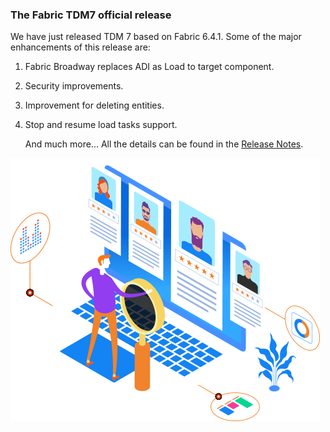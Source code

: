 ### The Fabric TDM7 official release

We have just released TDM 7 based on Fabric 6.4.1. Some of the major enhancements of this release are:

1. Fabric Broadway replaces ADI as Load to target component.

2. Security improvements.

3. Improvement for deleting entities.

4. Stop and resume load tasks support.

   

   And much more... All the details can be found in the [Release Notes](https://support.k2view.com/Academy_6.4/Release%20Notes/TDM-V7/TDM_V7_Release_Notes.pdf.html).

![image](images/img5.png)
